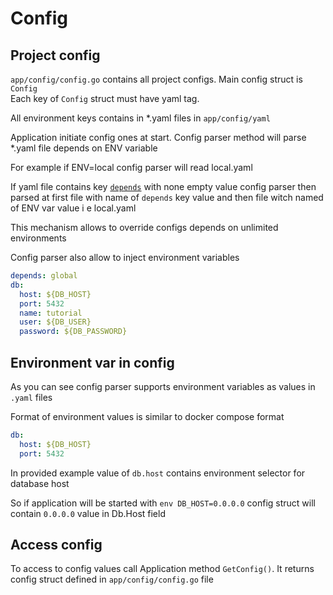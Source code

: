 # Config

## Project config
`app/config/config.go` contains all project configs. Main config struct is `Config`<br>
Each key of `Config` struct must have yaml tag.

All environment keys contains in *.yaml files in `app/config/yaml`

Application initiate config ones at start. Config parser method will parse *.yaml file depends
on ENV variable

For example if ENV=local config parser will read local.yaml

If yaml file contains key [`depends`](config/depends.md) with none empty value config parser then 
parsed at first file with name of `depends` key value and then file witch named of ENV var value i e local.yaml

This mechanism allows to override configs depends on unlimited environments

Config parser also allow to inject environment variables 

```yaml
depends: global
db:
  host: ${DB_HOST}
  port: 5432
  name: tutorial
  user: ${DB_USER}
  password: ${DB_PASSWORD}
```

## Environment var in config
As you can see config parser supports environment variables as values in `.yaml` files

Format of environment values is similar to docker compose format
```yaml
db:
  host: ${DB_HOST}
  port: 5432
```
In provided example value of `db.host` contains environment selector for database host

So if application will be started with `env DB_HOST=0.0.0.0` config struct will contain `0.0.0.0` value in Db.Host field
## Access config

To access to config values call Application method `GetConfig()`. 
It returns config struct defined in `app/config/config.go` file
